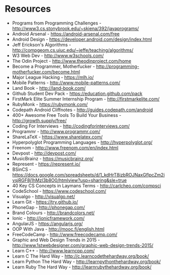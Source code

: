 

# Resources 

- Programs from Programming Challenges - http://www3.cs.stonybrook.edu/~skiena/392/javaprograms/
- Android Arsenal - https://android-arsenal.com/free
- Android Design - https://developer.android.com/design/index.html
- Jeff Erickson's Algorithms - http://compgeom.cs.uiuc.edu/~jeffe/teaching/algorithms/
- W3 Web Dev - http://www.w3schools.com/
- The Odin Project - http://www.theodinproject.com/home
- Become a Programmer, Motherfucker - http://programming-motherfucker.com/become.html
- Major League Hacking - https://mlh.io/
- Mobile Patterns - http://www.mobile-patterns.com/
- Land Book - http://land-book.com/
- Github Student Dev Pack - https://education.github.com/pack
- FirstMark Elite Summer Internship Program - http://firstmarkelite.com/
- RubyMonk - https://rubymonk.com/
- Codepath Android Cliffnotes - http://guides.codepath.com/android
- 400+ Awesome Free Tools To Build Your Business - http://growth.supply/free/
- Coding For Interviews - http://codingforinterviews.com/
- Programmr - http://www.programmr.com/
- ShareLaTeX - https://www.sharelatex.com/
- Hyperpolyglot Programming Languages - http://hyperpolyglot.org/
- Freenom - http://www.freenom.com/en/index.html
- Devpost - http://devpost.com/
- MusicBrainz - https://musicbrainz.org/
- Represent - https://represent.io/
- BSinCS - https://docs.google.com/spreadsheets/d/1_kdHrT8izbROJNaxGflpcZm2ivsjRGF8j1hMzl3b8O0/htmlview?usp=sharing&sle=true
- 40 Key CS Concepts in Laymans Terms - http://carlcheo.com/compsci
- CodeSchool - https://www.codeschool.com/
- Visualgo - http://visualgo.net/ 
- Learn Git - https://try.github.io/
- PhoneGap - http://phonegap.com/
- Brand Colours - http://brandcolors.net/
- Ionic - http://ionicframework.com/
- AngularJS - https://angularjs.org/
- OOP With Java - http://mooc.fi/english.html
- FreeCodeCamp - http://www.freecodecamp.com/
- Graphic and Web Design Trends in 2015 - http://www.1stwebdesigner.com/graphic-web-design-trends-2015/
- Learn C++ - http://www.learncpp.com/
- Learn C The Hard Way - http://c.learncodethehardway.org/book/
- Learn Python The Hard Way - http://learnpythonthehardway.org/book/
- Learn Ruby The Hard Way - http://learnrubythehardway.org/book/

